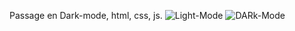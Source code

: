 Passage en Dark-mode, html, css, js.
![Light-Mode](https://user-images.githubusercontent.com/97893290/174669678-7a47e3b7-5782-4117-8bbf-468ad124a8f2.png)
![DARk-Mode](https://user-images.githubusercontent.com/97893290/174669716-dacb1888-3040-4e56-93fb-e0922a509aab.png)


